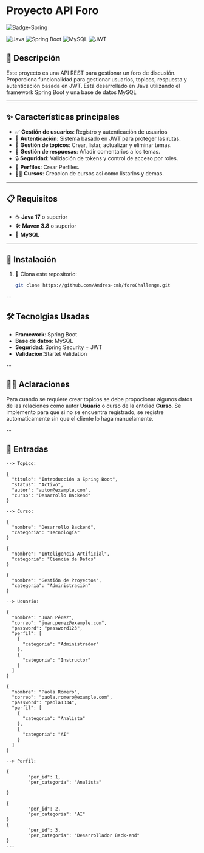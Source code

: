 # Proyecto API Foro
![Badge-Spring](https://github.com/user-attachments/assets/ba794d99-1a6a-4939-bd23-314bfc41fd98)


![Java](https://img.shields.io/badge/Java-ED8B00?style=for-the-badge&logo=java&logoColor=white)
![Spring Boot](https://img.shields.io/badge/Spring%20Boot-6DB33F?style=for-the-badge&logo=springboot&logoColor=white)
![MySQL](https://img.shields.io/badge/MySQL-4479A1?style=for-the-badge&logo=mysql&logoColor=white)
![JWT](https://img.shields.io/badge/JWT-black?style=for-the-badge&logo=JSON%20web%20tokens)

## 📝 Descripción

Este proyecto es una API REST para gestionar un foro de discusión. Proporciona funcionalidad para gestionar usuarios, topicos, respuesta y autenticación basada en JWT. Está desarrollado en Java utilizando el framework Spring Boot y una base de datos MySQL

---

## ✨ Características principales

- ✅ **Gestión de usuarios**: Registro y autenticación de usuarios
- 🔐 **Autenticación**: Sistema basado en JWT para proteger las rutas.
- 📂 **Gestión de topicos**: Crear, listar, actualizar y eliminar temas.
- 💬 **Gestión de respuesas**: Añadir comentarios a los temas.
- 🔒 **Seguridad**: Validación de tokens y control de acceso por roles.
- 📰 **Perfiles**: Crear Perfiles.
- 👨‍🎓 **Cursos**: Creacion de cursos asi como listarlos y demas.

---

## 📋 Requisitos

- ☕ **Java 17** o superior
- 🛠️ **Maven 3.8** o superior
- 🐬 **MySQL**

---

## 🚀 Instalación

1. 📂 Clona este repositorio:
   ```bash
   git clone https://github.com/Andres-cmk/foroChallenge.git
--

## 🛠️ Tecnolgias Usadas
- **Framework**: Spring Boot
- **Base de datos**: MySQL
- **Seguridad**: Spring Security + JWT
- **Validacion**:Startet Validation

--

## 👨‍💻 Aclaraciones
  Para cuando se requiere crear topicos se debe propocionar algunos datos de las relaciones como autor **Usuario** o 
  curso de la entdiad **Curso**. Se implemento para que si no se encuentra registrado, se registre automaticamente sin que
  el cliente lo haga manuelamente.

--

## 👀 Entradas
```
--> Topico: 

{
  "titulo": "Introducción a Spring Boot",
  "status": "Activo",
  "autor": "autor@example.com",
  "curso": "Desarrollo Backend"
}

--> Curso:

{
  "nombre": "Desarrollo Backend",
  "categoria": "Tecnología"
}

{
  "nombre": "Inteligencia Artificial",
  "categoria": "Ciencia de Datos"
}

{
  "nombre": "Gestión de Proyectos",
  "categoria": "Administración"
}

--> Usuario: 

{
  "nombre": "Juan Pérez",
  "correo": "juan.perez@example.com",
  "password": "password123",
  "perfil": [
    {
      "categoria": "Administrador"
    },
    {
      "categoria": "Instructor"
    }
  ]
}

{
  "nombre": "Paola Romero",
  "correo": "paola.romero@example.com",
  "password": "paola1334",
  "perfil": [
    {
      "categoria": "Analista"
    },
    {
      "categoria": "AI"
    }
  ]
}

--> Perfil: 

{
        "per_id": 1,
        "per_categoria": "Analista"

}

{
        "per_id": 2,
        "per_categoria": "AI"
}
{
        "per_id": 3,
        "per_categoria": "Desarrollador Back-end"
}
---
